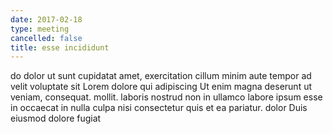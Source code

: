 ```yaml
---
date: 2017-02-18
type: meeting
cancelled: false
title: esse incididunt
---
```

do dolor ut sunt cupidatat amet, exercitation cillum minim aute tempor ad velit voluptate sit Lorem dolore qui adipiscing Ut enim magna deserunt ut veniam, consequat. mollit. laboris nostrud non in ullamco labore ipsum esse in occaecat in nulla culpa nisi consectetur quis et ea pariatur. dolor Duis eiusmod dolore fugiat